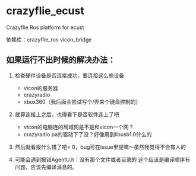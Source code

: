 # crazyflie_ecust

Crazyflie Ros platform for ecust

依赖库：crazyflie_ros vicon_bridge

## 如果运行不出时候的解决办法：
1. 检查硬件设备是否连接成功，要连接这么些设备
    - vicon的服务器
    - crazyradio
    - xbox360（我后面会尝试写个/弄来个键盘控制的）

2. 就算连接上之后，也得看下是否软件连上了吧
    - vicon的电脑连的局域网是不是和vicon一个网？
    - crazyradio pa的驱动下了没？好像用到libusb1.0什么的

3. 然后就看报什么错了吧= 0，bug可在issue里提嘛～虽然我觉得不会有人的


4. 可能会遇到报错AgentU.h：没有那个文件或者目录的
这个应该是编译顺序有问题，应该先编译消息的。
